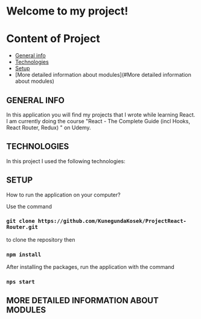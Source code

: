 # Welcome to my project!

# Content of Project
* [General info](#general-info)
* [Technologies](#technologies)
* [Setup](#Setup)
* [More detailed information about modules](#More detailed information about modules)

## GENERAL INFO
In this application you will find my projects that I wrote while learning React. I am currently doing the course "React - The Complete Guide (incl Hooks, React Router, Redux)
" on Udemy.

## TECHNOLOGIES
In this project I used the following technologies:

## SETUP

How to run the application on your computer?

Use the command
### `git clone https://github.com/KunegundaKosek/ProjectReact-Router.git`
to clone the repository then

### `npm install`

After installing the packages, run the application with the command
### `nps start`

## MORE DETAILED INFORMATION ABOUT MODULES







